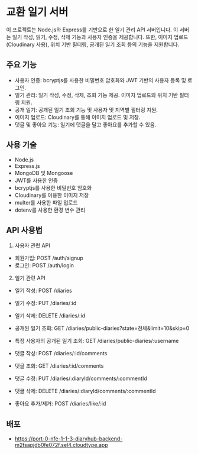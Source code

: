 # 교환 일기 서버

이 프로젝트는 Node.js와 Express를 기반으로 한 일기 관리 API 서버입니다. 이 서버는 일기 작성, 읽기, 수정, 삭제 기능과 사용자 인증을 제공합니다. 또한, 이미지 업로드(Cloudinary 사용), 위치 기반 필터링, 공개된 일기 조회 등의 기능을 지원합니다.

## 주요 기능
+ 사용자 인증: bcryptjs를 사용한 비밀번호 암호화와 JWT 기반의 사용자 등록 및 로그인.
+ 일기 관리: 일기 작성, 수정, 삭제, 조회 기능 제공. 이미지 업로드와 위치 기반 필터링 지원.
+ 공개 일기: 공개된 일기 조회 기능 및 사용자 및 지역별 필터링 지원.
+ 이미지 업로드: Cloudinary를 통해 이미지 업로드 및 저장.
+ 댓글 및 좋아요 기능: 일기에 댓글을 달고 좋아요를 추가할 수 있음.

## 사용 기술
+ Node.js
+ Express.js
+ MongoDB 및 Mongoose
+ JWT를 사용한 인증
+ bcryptjs를 사용한 비밀번호 암호화
+ Cloudinary를 이용한 이미지 저장
+ multer를 사용한 파일 업로드
+ dotenv를 사용한 환경 변수 관리

## API 사용법
1. 사용자 관련 API
+ 회원가입: POST /auth/signup
+ 로그인: POST /auth/login
2. 일기 관련 API
+ 일기 작성: POST /diaries
+ 일기 수정: PUT /diaries/:id
+ 일기 삭제: DELETE /diaries/:id

+ 공개된 일기 조회: GET /diaries/public-diaries?state=전체&limit=10&skip=0
+ 특정 사용자의 공개된 일기 조회: GET /diaries/public-diaries/:username

+ 댓글 작성: POST /diaries/:id/comments
+ 댓글 조회: GET /diaries/:id/comments
+ 댓글 수정: PUT /diaries/:diaryId/comments/:commentId
+ 댓글 삭제: DELETE /diaries/:diaryId/comments/:commentId

+ 좋아요 추가/제거: POST /diaries/like/:id

## 배포
+ https://port-0-nfe-1-1-3-diaryhub-backend-m2tsapjdb0fe072f.sel4.cloudtype.app
